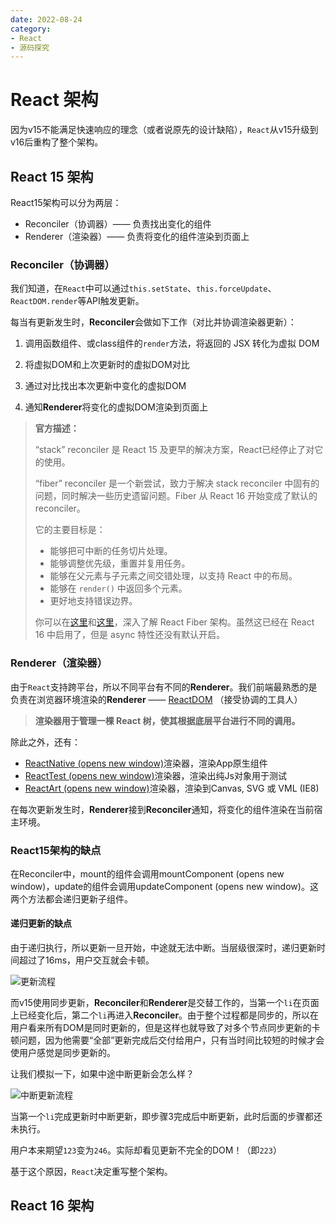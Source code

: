 ```yaml
---
date: 2022-08-24
category:
- React
- 源码探究
---
```


# React 架构

因为v15不能满足快速响应的理念（或者说原先的设计缺陷），`React`从v15升级到v16后重构了整个架构。

## React 15 架构

React15架构可以分为两层：

- Reconciler（协调器）—— 负责找出变化的组件
- Renderer（渲染器）—— 负责将变化的组件渲染到页面上

### Reconciler（协调器）

我们知道，在`React`中可以通过`this.setState`、`this.forceUpdate`、`ReactDOM.render`等API触发更新。

每当有更新发生时，**Reconciler**会做如下工作（对比并协调渲染器更新）：

1. 调用函数组件、或class组件的`render`方法，将返回的 JSX 转化为虚拟 DOM

2. 将虚拟DOM和上次更新时的虚拟DOM对比
3. 通过对比找出本次更新中变化的虚拟DOM
4. 通知**Renderer**将变化的虚拟DOM渲染到页面上

> **官方描述：**
>
> “stack” reconciler 是 React 15 及更早的解决方案，React已经停止了对它的使用。
>
> “fiber” reconciler 是一个新尝试，致力于解决 stack reconciler 中固有的问题，同时解决一些历史遗留问题。Fiber 从 React 16 开始变成了默认的 reconciler。
>
> 它的主要目标是：
>
> - 能够把可中断的任务切片处理。
> - 能够调整优先级，重置并复用任务。
> - 能够在父元素与子元素之间交错处理，以支持 React 中的布局。
> - 能够在 `render()` 中返回多个元素。
> - 更好地支持错误边界。
>
> 你可以在[这里](https://github.com/acdlite/react-fiber-architecture)和[这里](https://medium.com/react-in-depth/inside-fiber-in-depth-overview-of-the-new-reconciliation-algorithm-in-react-e1c04700ef6e)，深入了解 React Fiber 架构。虽然这已经在 React 16 中启用了，但是 async 特性还没有默认开启。

### Renderer（渲染器）

由于`React`支持跨平台，所以不同平台有不同的**Renderer**。我们前端最熟悉的是负责在浏览器环境渲染的**Renderer** —— [ReactDOM](https://www.npmjs.com/package/react-dom) （接受协调的工具人）

> **渲染器用于管理一棵 React 树，使其根据底层平台进行不同的调用。**

除此之外，还有：

- [ReactNative (opens new window)](https://www.npmjs.com/package/react-native)渲染器，渲染App原生组件
- [ReactTest (opens new window)](https://www.npmjs.com/package/react-test-renderer)渲染器，渲染出纯Js对象用于测试
- [ReactArt (opens new window)](https://www.npmjs.com/package/react-art)渲染器，渲染到Canvas, SVG 或 VML (IE8)

在每次更新发生时，**Renderer**接到**Reconciler**通知，将变化的组件渲染在当前宿主环境。

###  React15架构的缺点

在Reconciler中，mount的组件会调用mountComponent (opens new window)，update的组件会调用updateComponent (opens new window)。这两个方法都会递归更新子组件。

#### 递归更新的缺点

由于递归执行，所以更新一旦开始，中途就无法中断。当层级很深时，递归更新时间超过了16ms，用户交互就会卡顿。

![更新流程](https://cdn.yihuiblog.top/images/202208241736854.png)

而v15使用同步更新，**Reconciler**和**Renderer**是交替工作的，当第一个`li`在页面上已经变化后，第二个`li`再进入**Reconciler**。由于整个过程都是同步的，所以在用户看来所有DOM是同时更新的，但是这样也就导致了对多个节点同步更新的卡顿问题，因为他需要“全部”更新完成后交付给用户，只有当时间比较短的时候才会使用户感觉是同步更新的。

让我们模拟一下，如果中途中断更新会怎么样？

![中断更新流程](https://cdn.yihuiblog.top/images/202208241738053.png)

当第一个`li`完成更新时中断更新，即步骤3完成后中断更新，此时后面的步骤都还未执行。

用户本来期望`123`变为`246`。实际却看见更新不完全的DOM！（即`223`）

基于这个原因，`React`决定重写整个架构。

## React 16 架构

